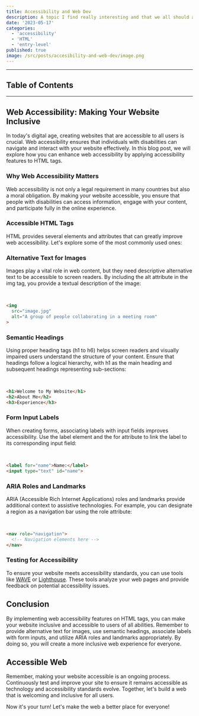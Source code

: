```yaml
---
title: Accessibility and Web Dev
description: A topic I find really interesting and that we all should add to our skills tree.
date: '2023-05-17'
categories:
  - 'accessibility'
  - 'HTML'
  - 'entry-level'
published: true
image: /src/posts/accesibility-and-web-dev/image.png
---
```


---

## Table of Contents

---

## Web Accessibility: Making Your Website Inclusive
In today's digital age, creating websites that are accessible to all users is crucial. Web accessibility ensures that individuals with disabilities can navigate and interact with your website effectively. In this blog post, we will explore how you can enhance web accessibility by applying accessibility features to HTML tags.

### Why Web Accessibility Matters
Web accessibility is not only a legal requirement in many countries but also a moral obligation. By making your website accessible, you ensure that people with disabilities can access information, engage with your content, and participate fully in the online experience.

### Accessible HTML Tags
HTML provides several elements and attributes that can greatly improve web accessibility. Let's explore some of the most commonly used ones:

### Alternative Text for Images
Images play a vital role in web content, but they need descriptive alternative text to be accessible to screen readers. By including the alt attribute in the img tag, you provide a textual description of the image:

<br/>

```html
<img 
  src="image.jpg"
  alt="A group of people collaborating in a meeting room"
>
```
### Semantic Headings
Using proper heading tags (h1 to h6) helps screen readers and visually impaired users understand the structure of your content. Ensure that headings follow a logical hierarchy, with h1 as the main heading and subsequent headings representing sub-sections:

<br/>

```html
<h1>Welcome to My Website</h1>
<h2>About Me</h2>
<h3>Experience</h3>
```

### Form Input Labels
When creating forms, associating labels with input fields improves accessibility. Use the label element and the for attribute to link the label to its corresponding input field:

<br/>

```html
<label for="name">Name:</label>
<input type="text" id="name">
```

### ARIA Roles and Landmarks
ARIA (Accessible Rich Internet Applications) roles and landmarks provide additional context to assistive technologies. For example, you can designate a region as a navigation bar using the role attribute:

<br/>

```html
<nav role="navigation">
  <!-- Navigation elements here -->
</nav>
```

### Testing for Accessibility
To ensure your website meets accessibility standards, you can use tools like [WAVE](https://wave.webaim.org/) or [Lighthouse](https://developer.chrome.com/docs/lighthouse/accessibility/). These tools analyze your web pages and provide feedback on potential accessibility issues.

## Conclusion
By implementing web accessibility features on HTML tags, you can make your website inclusive and accessible to users of all abilities. Remember to provide alternative text for images, use semantic headings, associate labels with form inputs, and utilize ARIA roles and landmarks appropriately. By doing so, you will create a more inclusive web experience for everyone.

## Accessible Web

Remember, making your website accessible is an ongoing process. Continuously test and improve your site to ensure it remains accessible as technology and accessibility standards evolve. Together, let's build a web that is welcoming and inclusive for all users.

Now it's your turn! Let's make the web a better place for everyone!